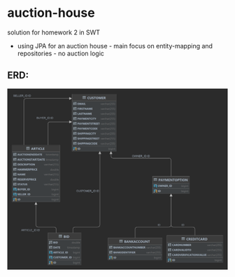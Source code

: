 # auction-house
solution for homework 2 in SWT
- using JPA for an auction house - main focus on entity-mapping and repositories - no auction logic

## ERD:
![ER-diagram](doc/erd.png)

